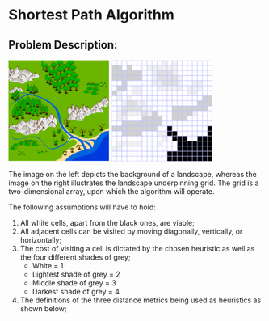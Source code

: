 # Shortest Path Algorithm

## Problem Description: 

<img src="images/Landscape.PNG" width="200"> <img src="images/LandscapeGrid.PNG" width="200"> 

The image on the left depicts the background of a landscape, whereas the image on the right illustrates the landscape underpinning grid. The grid is a two-dimensional array, upon which the algorithm will operate. 

The following assumptions will have to hold: 
1. All white cells, apart from the black ones, are viable;
2. All adjacent cells can be visited by moving diagonally, vertically, or horizontally; 
3. The cost of visiting a cell is dictated by the chosen heuristic as well as the four different shades of grey;
    - White = 1 
    - Lightest shade of grey = 2
    - Middle shade of grey = 3
    - Darkest shade of grey = 4
4. The definitions of the three distance metrics being used as heuristics as shown below;
